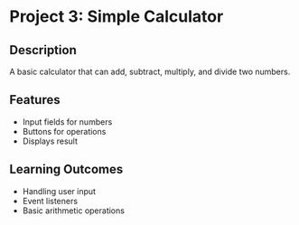 # Project 3: Simple Calculator

## Description
A basic calculator that can add, subtract, multiply, and divide two numbers.

## Features
- Input fields for numbers
- Buttons for operations
- Displays result

## Learning Outcomes
- Handling user input
- Event listeners
- Basic arithmetic operations
